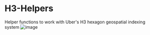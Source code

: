 # H3-Helpers
Helper functions to work with Uber's H3 hexagon geospatial indexing system
![image](https://github.com/DecafSunrise/H3-Helpers/assets/36832027/2b945293-65c4-4e38-a198-54aec20990f5)

